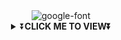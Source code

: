 <div align="center">
<img src="https://i.imgur.com/jL09B92.png" alt="google-font" border="0"></a>
<div align="center">
<details>
    <summary>⏬<b>CLICK ME TO VIEW⏬</b></summary>

  
<a href="https://bit.ly/3lC8I7t"><img src="spider.gif" >
  <a  src="https://fontmeme.com/permalink/211005/637ae3b7500558dc9ef1521af68a6984.png" alt="grand-theft-auto-font" height="39" width="350" border="0"></a>

  # <u> SETUP <u>
  
[![Run on Repl.it](https://www.linkpicture.com/q/Untitled-3_10.jpg)](https://replit.com/@SKDRAGON/SPIDER-MAN)

[![Deploy](https://www.linkpicture.com/q/heroku.jpg)](https://heroku.com/deploy?template=https://github.com/SKDRAGON1/SPIDERMAN)
